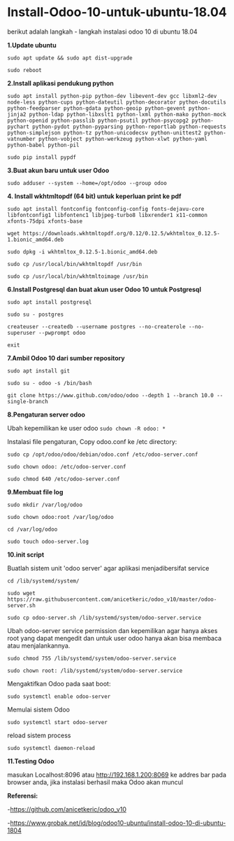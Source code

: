 # Install-Odoo-10-untuk-ubuntu-18.04
berikut adalah langkah - langkah instalasi odoo 10 di ubuntu 18.04



**1.Update ubuntu**

```sudo apt update && sudo apt dist-upgrade```

```sudo reboot```



**2.Install aplikasi pendukung python**

```sudo apt install python-pip python-dev libevent-dev gcc libxml2-dev node-less python-cups python-dateutil python-decorator python-docutils python-feedparser python-gdata python-geoip python-gevent python-jinja2 python-ldap python-libxslt1 python-lxml python-mako python-mock python-openid python-passlib python-psutil python-psycopg2 python-pychart python-pydot python-pyparsing python-reportlab python-requests python-simplejson python-tz python-unicodecsv python-unittest2 python-vatnumber python-vobject python-werkzeug python-xlwt python-yaml python-babel python-pil```

```sudo pip install pypdf```



**3.Buat akun baru untuk user Odoo**

```sudo adduser --system --home=/opt/odoo --group odoo```



**4. Install wkhtmltopdf (64 bit) untuk keperluan print ke pdf**

```sudo apt install fontconfig fontconfig-config fonts-dejavu-core libfontconfig1 libfontenc1 libjpeg-turbo8 libxrender1 x11-common xfonts-75dpi xfonts-base```

```wget https://downloads.wkhtmltopdf.org/0.12/0.12.5/wkhtmltox_0.12.5-1.bionic_amd64.deb```

```sudo dpkg -i wkhtmltox_0.12.5-1.bionic_amd64.deb```

```sudo cp /usr/local/bin/wkhtmltopdf /usr/bin```

```sudo cp /usr/local/bin/wkhtmltoimage /usr/bin```



**6.Install Postgresql dan buat akun user Odoo 10 untuk Postgresql**

```sudo apt install postgresql```

```sudo su - postgres```

```createuser --createdb --username postgres --no-createrole --no-superuser --pwprompt odoo```

```exit```



**7.Ambil Odoo 10 dari sumber repository**

```sudo apt install git```

```sudo su - odoo -s /bin/bash```

```git clone https://www.github.com/odoo/odoo --depth 1 --branch 10.0 --single-branch ```



**8.Pengaturan server odoo**

Ubah kepemilikan ke user odoo
```sudo chown -R odoo: * ```

Instalasi file pengaturan, Copy odoo.conf ke /etc directory:

```sudo cp /opt/odoo/odoo/debian/odoo.conf /etc/odoo-server.conf```

```sudo chown odoo: /etc/odoo-server.conf```

```sudo chmod 640 /etc/odoo-server.conf```



**9.Membuat file log**

```sudo mkdir /var/log/odoo```

```sudo chown odoo:root /var/log/odoo```

```cd /var/log/odoo```

```sudo touch odoo-server.log```



**10.init script**

Buatlah sistem unit 'odoo server' agar aplikasi menjadibersifat service

```cd /lib/systemd/system/```

```sudo wget https://raw.githubusercontent.com/anicetkeric/odoo_v10/master/odoo-server.sh```

```sudo cp odoo-server.sh /lib/systemd/system/odoo-server.service```

Ubah odoo-server service permission dan kepemilikan agar hanya akses root yang dapat mengedit dan untuk user odoo hanya akan bisa membaca atau menjalankannya.

```sudo chmod 755 /lib/systemd/system/odoo-server.service```

```sudo chown root: /lib/systemd/system/odoo-server.service```

Mengaktifkan Odoo pada saat boot:

```sudo systemctl enable odoo-server```

Memulai sistem Odoo

```sudo systemctl start odoo-server```

reload sistem process

```sudo systemctl daemon-reload```

**11.Testing Odoo**

masukan Localhost:8096 atau http://192.168.1.200:8069 ke addres bar pada browser anda, jika instalasi berhasil maka Odoo akan muncul

**Referensi:**

-https://github.com/anicetkeric/odoo_v10

-https://www.grobak.net/id/blog/odoo10-ubuntu/install-odoo-10-di-ubuntu-1804
